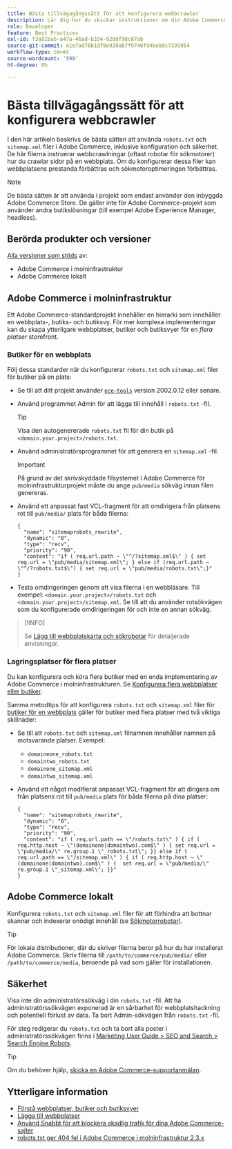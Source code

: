 ```yaml
---
title: Bästa tillvägagångssätt för att konfigurera webbcrawler
description: Lär dig hur du skickar instruktioner om din Adobe Commerce-webbplats till webbcrawler med hjälp av filerna robots.txt och sitemap.xml.
role: Developer
feature: Best Practices
exl-id: f3a81bab-a47a-46ad-b334-920df98c87ab
source-git-commit: e1e7ad76b1df8e920ab7f9740fd4be8dc7335954
workflow-type: tm+mt
source-wordcount: '599'
ht-degree: 0%

---
```



# Bästa tillvägagångssätt för att konfigurera webbcrawler

I den här artikeln beskrivs de bästa sätten att använda `robots.txt` och `sitemap.xml` filer i Adobe Commerce, inklusive konfiguration och säkerhet. De här filerna instruerar webbcrawlningar (oftast robotar för sökmotorer) hur du crawlar sidor på en webbplats. Om du konfigurerar dessa filer kan webbplatsens prestanda förbättras och sökmotoroptimeringen förbättras.

>[!NOTE]
>
>De bästa sätten är att använda i projekt som endast använder den inbyggda Adobe Commerce Store. De gäller inte för Adobe Commerce-projekt som använder andra butikslösningar (till exempel Adobe Experience Manager, headless).

## Berörda produkter och versioner

[Alla versioner som stöds](../../../release/versions.md) av:

- Adobe Commerce i molninfrastruktur
- Adobe Commerce lokalt

## Adobe Commerce i molninfrastruktur

Ett Adobe Commerce-standardprojekt innehåller en hierarki som innehåller en webbplats-, butiks- och butiksvy. För mer komplexa implementeringar kan du skapa ytterligare webbplatser, butiker och butiksvyer för en _flera platser_ storefront.

### Butiker för en webbplats

Följ dessa standarder när du konfigurerar `robots.txt` och `sitemap.xml` filer för butiker på en plats:

- Se till att ditt projekt använder [`ece-tools`](https://devdocs.magento.com/cloud/release-notes/ece-release-notes.html) version 2002.0.12 eller senare.
- Använd programmet Admin för att lägga till innehåll i `robots.txt` -fil.

  >[!TIP]
  >
  >Visa den autogenererade `robots.txt` fil för din butik på `<domain.your.project>/robots.txt`.

- Använd administratörsprogrammet för att generera en `sitemap.xml` -fil.

  >[!IMPORTANT]
  >
  >På grund av det skrivskyddade filsystemet i Adobe Commerce för molninfrastrukturprojekt måste du ange `pub/media` sökväg innan filen genereras.

- Använd ett anpassat fast VCL-fragment för att omdirigera från platsens rot till `pub/media/` plats för båda filerna:

  ```vcl
  {
    "name": "sitemaprobots_rewrite",
    "dynamic": "0",
    "type": "recv",
    "priority": "90",
    "content": "if ( req.url.path ~ \"^/?sitemap.xml$\" ) { set req.url = \"pub/media/sitemap.xml\"; } else if (req.url.path ~ \"^/?robots.txt$\") { set req.url = \"pub/media/robots.txt\";}"
  }
  ```

- Testa omdirigeringen genom att visa filerna i en webbläsare. Till exempel: `<domain.your.project>/robots.txt` och `<domain.your.project>/sitemap.xml`. Se till att du använder rotsökvägen som du konfigurerade omdirigeringen för och inte en annan sökväg.

>[!INFO]
>
>Se [Lägg till webbplatskarta och sökrobotar](https://devdocs.magento.com/cloud/trouble/robots-sitemap.html) för detaljerade anvisningar.


### Lagringsplatser för flera platser

Du kan konfigurera och köra flera butiker med en enda implementering av Adobe Commerce i molninfrastrukturen. Se [Konfigurera flera webbplatser eller butiker](https://devdocs.magento.com/cloud/project/project-multi-sites.html).

Samma metodtips för att konfigurera `robots.txt` och `sitemap.xml` filer för [butiker för en webbplats](#single-site-storefronts) gäller för butiker med flera platser med två viktiga skillnader:

- Se till att `robots.txt` och `sitemap.xml` filnamnen innehåller namnen på motsvarande platser. Exempel:
   - `domaineone_robots.txt`
   - `domaintwo_robots.txt`
   - `domainone_sitemap.xml`
   - `domaintwo_sitemap.xml`

- Använd ett något modifierat anpassat VCL-fragment för att dirigera om från platsens rot till `pub/media` plats för båda filerna på dina platser:

  ```vcl
  {
    "name": "sitemaprobots_rewrite",
    "dynamic": "0",
    "type": "recv",
    "priority": "90",
    "content": "if ( req.url.path == \"/robots.txt\" ) { if ( req.http.host ~ \"(domainone|domaintwo).com$\" ) { set req.url = \"pub/media/\" re.group.1 \"_robots.txt\"; }} else if ( req.url.path == \"/sitemap.xml\" ) { if ( req.http.host ~ \"(domainone|domaintwo).com$\" ) {  set req.url = \"pub/media/\" re.group.1 \"_sitemap.xml\"; }}"
  }
  ```

## Adobe Commerce lokalt

Konfigurera `robots.txt` och `sitemap.xml` filer för att förhindra att bottnar skannar och indexerar onödigt innehåll (se [Sökmotorrobotar](https://experienceleague.adobe.com/docs/commerce-admin/marketing/seo/seo-overview.html#search-engine-robots)).

>[!TIP]
>
>För lokala distributioner, där du skriver filerna beror på hur du har installerat Adobe Commerce. Skriv filerna till `/path/to/commerce/pub/media/` eller `/path/to/commerce/media`, beroende på vad som gäller för installationen.

## Säkerhet

Visa inte din administratörssökväg i din `robots.txt` -fil. Att ha administratörssökvägen exponerad är en sårbarhet för webbplatshackning och potentiell förlust av data. Ta bort Admin-sökvägen från `robots.txt` -fil.

För steg redigerar du `robots.txt` och ta bort alla poster i administratörssökvägen finns i [Marketing User Guide > SEO and Search > Search Engine Robots](https://experienceleague.adobe.com/docs/commerce-admin/marketing/seo/seo-overview.html#search-engine-robots).

>[!TIP]
>
>Om du behöver hjälp, [skicka en Adobe Commerce-supportanmälan](https://experienceleague.adobe.com/docs/commerce-knowledge-base/kb/help-center-guide/magento-help-center-user-guide.html#submit-ticket).

## Ytterligare information

- [Förstå webbplatser, butiker och butiksvyer](https://devdocs.magento.com/cloud/configure/configure-best-practices.html#sites)
- [Lägga till webbplatser](https://docs.magento.com/user-guide/stores/stores-all-create-website.html)
- [Använd Snabbt för att blockera skadlig trafik för dina Adobe Commerce-sajter](https://devdocs.magento.com/cloud/cdn/fastly-vcl-blocking.html)
- [robots.txt ger 404 fel i Adobe Commerce i molninfrastruktur 2.3.x](https://experienceleague.adobe.com/docs/commerce-knowledge-base/kb/troubleshooting/miscellaneous/robots.txt-gives-404-error-magento-commerce-cloud-2.3.x.html)
